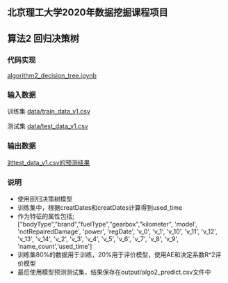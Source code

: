 ## 北京理工大学2020年数据挖掘课程项目
## 算法2 回归决策树

### 代码实现
[algorithm2_decision_tree.ipynb](algorithm2_decision_tree.ipynb)

### 输入数据

训练集 [data/train_data_v1.csv](https://github.com/Zening-Li/BIT_DataMining_project/blob/master/process_data/test_data_v1.csv) 

测试集 [data/test_data_v1.csv](https://github.com/Zening-Li/BIT_DataMining_project/blob/master/process_data/train_data_v1.csv)  

### 输出数据

[对test_data_v1.csv的预测结果](https://github.com/liucc1997/DMC/blob/master/DataMining_project/output/algo2_predict.csv)


### 说明

- 使用回归决策树模型
- 训练集中，根据creatDates和creatDates计算得到used_time
- 作为特征的属性包括;
    ["bodyType","brand","fuelType","gearbox","kilometer",
    'model', 'notRepairedDamage', 'power', 'regDate',
    'v_0', 'v_1', 'v_10', 'v_11', 'v_12', 'v_13', 'v_14',
    'v_2', 'v_3', 'v_4', 'v_5', 'v_6', 'v_7', 'v_8', 'v_9', 
    'name_count','used_time']
- 训练集80%的数据用于训练，20%用于评价模型，使用AE和决定系数R^2评价模型
- 最后使用模型预测测试集，结果保存在output/algo2_predict.csv文件中


